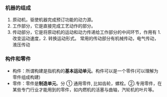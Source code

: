 ### 机器的组成

1. 原动机，驱使机器完成预订功能的动力源。
2. 工作部分，它是直接完成工艺动作的部分。
3. 传动部分，它是将原动机的运动和动力传递给工作部分的中间环节，作用有 1. 改变运动速度，2. 转换运动形式。 常用的传动部分有机械传动，电气传动，液压传动

### 构件和零件

- 构件：所谓构建是指机构的**基本运动单元**。构件可以是一个零件(可以理解为零件组成构建)
- 零件：零件是**制造单元**。分 ① 通用零件, 比如齿轮，螺栓。②.专用零件，在某些专门行业才能用到的零件，如内燃机的活塞与曲轴，汽轮机的叶片等。
